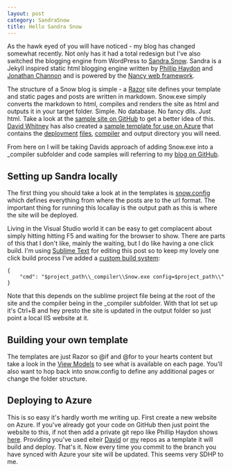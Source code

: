 ```yaml
---
layout: post
category: SandraSnow
title: Hello Sandra Snow
---
```


As the hawk eyed of you will have noticed - my blog has changed somewhat recently. Not only has it had a total redesign but I've also switched the blogging engine from WordPress to [Sandra.Snow][1]. Sandra is a Jekyll inspired static html blogging engine written by [Phillip Haydon][14] and [Jonathan Channon][15] and is powered by the [Nancy web framework][0].

The structure of a Snow blog is simple - a [Razor][2] site defines your template and static pages and posts are written in markdown. Snow.exe simply converts the markdown to html, compiles and renders the site as html and outputs it in your target folder. Simple. No database. No fancy dlls. Just html. Take a look at the [sample site on GitHub][3] to get a better idea of this. [David Whitney][5] has also created a [sample template for use on Azure][4] that contains the [deployment][6] [files][7], [compiler][8] and output directory you will need.

From here on I will be taking Davids approach of adding Snow.exe into a _compiler subfolder and code samples will referring to my [blog on GitHub][9].

Setting up Sandra locally
-------------------------

The first thing you should take a look at in the templates is [snow.config][10] which defines everything from where the posts are to the url format. The important thing for running this locallay is the output path as this is where the site will be deployed.

Living in the Visual Studio world it can be easy to get complacent about simply hitting hitting F5 and waiting for the browser to show. There are parts of this that I don't like, mainly the waiting, but I do like having a one click build. I'm using [Sublime Text][11] for editing this post so to keep my lovely one click build process I've added a [custom build system][16]:

	{
		"cmd": "$project_path\\_compiler\\Snow.exe config=$project_path\\"
	}

Note that this depends on the sublime project file being at the root of the site and the compiler being in the _compiler subfolder. With that lot set up it's Ctrl+B and hey presto the site is updated in the output folder so just point a local IIS website at it.

Building your own template
--------------------------

The templates are just Razor so @if and @for to your hearts content but take a look in the [View Models][12] to see what is available on each page. You'll also want to hop back into snow.config to define any additional pages or change the folder structure.

Deploying to Azure
------------------

This is so easy it's hardly worth me writing up. First create a new website on Azure. If you've already got your code on GitHub then just point the website to this, if not then add a private git repo like Phillip Haydon shows [here][13]. Providing you've used eiteir [David][4] or [my][9] repos as a template it will build and deploy. That's it. Now every time you commit to the branch you have synced with Azure your site will be updated. This seems very SDHP to me.

   [0]: http://nancyfx.org
   [1]: https://github.com/Sandra/Sandra.Snow
   [2]: (http://weblogs.asp.net/scottgu/archive/2010/07/02/introducing-razor.aspx) "Razor"
   [3]: https://github.com/Sandra/Sandra.Snow/tree/master/SnowSite/Snow
   [4]: https://github.com/davidwhitney/Sandra.Snow.AzureTemplate
   [5]: https://twitter.com/david_whitney
   [6]: https://github.com/davidwhitney/Sandra.Snow.AzureTemplate/blob/master/.deployment
   [7]: https://github.com/davidwhitney/Sandra.Snow.AzureTemplate/blob/master/compile.snow.bat
   [8]: https://github.com/davidwhitney/Sandra.Snow.AzureTemplate/tree/master/Snow/_compiler
   [9]: https://github.com/MacsDickinson/blog
   [10]: https://github.com/MacsDickinson/blog/blob/master/Snow/snow.config
   [11]: http://www.sublimetext.com/
   [12]: https://github.com/Sandra/Sandra.Snow/tree/master/src/Snow/ViewModels
   [13]: http://vimeo.com/65055971
   [14]: https://twitter.com/philliphaydon
   [15]: https://twitter.com/jchannon
   [16]: http://docs.sublimetext.info/en/latest/reference/build_systems.html
